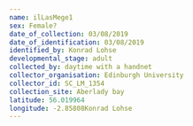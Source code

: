 ```yaml
---
name: ilLasMege1
sex: Female?
date_of_collection: 03/08/2019
date_of_identification: 03/08/2019
identified_by: Konrad Lohse
developmental_stage: adult
collected_by: daytime with a handnet
collector_organisation: Edinburgh University
collector_id: SC_LM_1354
collection_site: Aberlady bay
latitude: 56.019964
longitude: -2.85808Konrad Lohse
---
```

